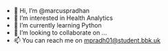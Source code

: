 - 👋 Hi, I’m @marcuspradhan
- 👀 I’m interested in Health Analytics
- 🌱 I’m currently learning Python
- 💞️ I’m looking to collaborate on ...
- 📫 You can reach me on mpradh01@student.bbk.uk

<!---
marcuspradhan/marcuspradhan is a ✨ special ✨ repository because its `README.md` (this file) appears on your GitHub profile.
You can click the Preview link to take a look at your changes.
--->

